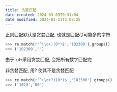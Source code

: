 ```yaml
---
title: 贪婪匹配
date created: 2024-03-09T9:31:04
date modified: 2024-03-11T2:08:25
---
```


正则匹配默认是贪婪匹配, 也就是匹配尽可能多的字符.

```python
>>> re.match(r'^(\d+)(0*)$','102300').groups()
>>> ('102300','')
```

由于 `\d+`采用贪婪匹配, 会把所有数字匹配完

非贪婪匹配, 用? 使其不是贪婪匹配

```python
>>> re.match(r'^(\d+?)(0*)$','102300').groups()
>>> ('1023','00')
```
